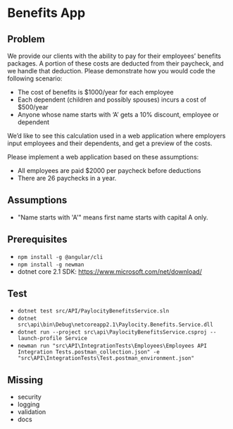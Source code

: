 # Benefits App

## Problem
We provide our clients with the ability to pay for their employees’ benefits packages. A portion of these costs are deducted from their paycheck, and we handle that deduction. Please demonstrate how you would code the following scenario:
* The cost of benefits is $1000/year for each employee
* Each dependent (children and possibly spouses) incurs a cost of $500/year
* Anyone whose name starts with ‘A’ gets a 10% discount, employee or dependent

We’d like to see this calculation used in a web application where employers input employees and their dependents, and get a preview of the costs.

Please implement a web application based on these assumptions:
* All employees are paid $2000 per paycheck before deductions
* There are 26 paychecks in a year.

## Assumptions
* "Name starts with 'A'" means first name starts with capital A only.

## Prerequisites
* `npm install -g @angular/cli`
* `npm install -g newman`
* dotnet core 2.1 SDK: https://www.microsoft.com/net/download/

## Test
* `dotnet test src/API/PaylocityBenefitsService.sln`
* `dotnet src\api\bin\Debug\netcoreapp2.1\Paylocity.Benefits.Service.dll`
* `dotnet run --project src\api\PaylocityBenefitsService.csproj --launch-profile Service`
* `newman run "src\API\IntegrationTests\Employees\Employees API Integration Tests.postman_collection.json" -e "src\API\IntegrationTests\Test.postman_environment.json"`

## Missing
* security
* logging
* validation
* docs